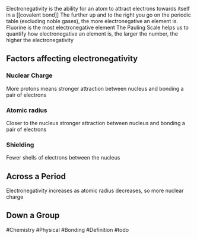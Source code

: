 Electronegativity is the ability for an atom to attract electrons towards itself in a [[covalent bond]]
The further up and to the right you go on the periodic table (excluding noble gases), the more electronegative an element is. Fluorine is the most electronegative element
The Pauling Scale helps us to quantify how electronegative an element is, the larger the number, the higher the electronegativity
## Factors affecting electronegativity
### Nuclear Charge
More protons means stronger attraction between nucleus and bonding a pair of electrons
### Atomic radius
Closer to the nucleus stronger attraction between nucleus and bonding a pair of electrons
### Shielding
Fewer shells of electrons between the nucleus
## Across a Period
Electronegativity increases as atomic radius decreases, so more nuclear charge
## Down a Group


#Chemistry #Physical #Bonding #Definition #todo